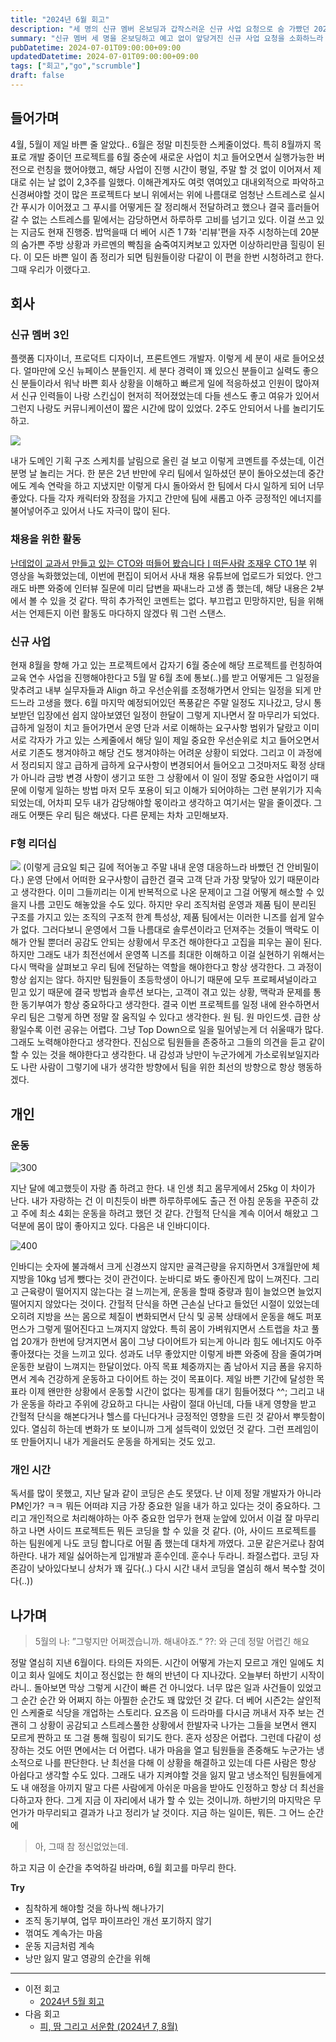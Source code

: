```yaml
---
title: "2024년 6월 회고"
description: "세 명의 신규 멤버 온보딩과 갑작스러운 신규 사업 요청으로 숨 가빴던 2024년 6월을 돌아보며 팀 감정 관리, 회복 액션, 개인 루틴 조정을 기록한 월간 회고."
summary: "신규 멤버 세 명을 온보딩하고 예고 없이 앞당겨진 신규 사업 요청을 소화하느라 주말과 밤낮이 사라진 6월의 프로젝트 대응, 리더로서 느꼈던 감정 변화, 팀원에게 전하고 싶은 감사와 미안함을 담아 정리한 장문의 월간 회고다. 마무리에는 팀이 다시 회복 탄력성을 찾기 위해 준비한 액션과..."
pubDatetime: 2024-07-01T09:00:00+09:00
updatedDatetime: 2024-07-01T09:00:00+09:00
tags: ["회고","go","scrumble"]
draft: false
---
```


## 들어가며

4월, 5월이 제일 바쁜 줄 알았다.. 6월은 정말 미친듯한 스케줄이었다. 특히 8월까지 목표로 개발 중이던 프로젝트를 6월 중순에 새로운 사업이 치고 들어오면서 실행가능한 버전으로 런칭을 했어야했고, 해당 사업이 진행 시간이 평일, 주말 할 것 없이 이어져서 제대로 쉬는 날 없이 2,3주를 일했다. 이해관계자도 여럿 엮여있고 대내외적으로 파악하고 신경써야할 것이 많은 프로젝트다 보니 위에서는 위에 나름대로 엄청난 스트레스로 실시간 푸시가 이어졌고 그 푸시를 어떻게든 잘 정리해서 전달하려고 했으나 결국 흘러들어갈 수 없는 스트레스를 밑에서는 감당하면서 하루하루 고비를 넘기고 있다. 이걸 쓰고 있는 지금도 현재 진행중.
밥먹을때 더 베어 시즌 1 7화 '리뷰'편을 자주 시청하는데 20분의 숨가쁜 주방 상황과 카르멘의 빡침을 숨죽여지켜보고 있자면 이상하리만큼 힐링이 된다. 이 모든 바쁜 일이 좀 정리가 되면 팀원들이랑 다같이 이 편을 한번 시청하려고 한다. 그때 우리가 이랬다고.

## 회사

### 신규 멤버 3인

플랫폼 디자이너, 프로덕트 디자이너, 프론트엔드 개발자. 이렇게 세 분이 새로 들어오셨다. 얼마만에 오신 뉴페이스 분들인지. 세 분다 경력이 꽤 있으신 분들이고 실력도 좋으신 분들이라서 워낙 바쁜 회사 상황을 이해하고 빠르게 일에 적응하셨고 인원이 많아져서 신규 인력들이 나랑 스킨십이 현저히 적어졌었는데 다들 센스도 좋고 여유가 있어서 그런지 나랑도 커뮤니케이션이 짧은 시간에 많이 있었다. 2주도 안되어서 나를 놀리기도 하고.

![](https://i.imgur.com/txgmc2J.png)

내가 도메인 기획 구조 스케치를 날림으로 올린 걸 보고 이렇게 코멘트를 주셨는데, 이건 분명 날 놀리는 거다.
한 분은 2년 반만에 우리 팀에서 일하셨던 분이 돌아오셨는데 중간에도 계속 연락을 하고 지냈지만 이렇게 다시 돌아와서 한 팀에서 다시 일하게 되어 너무 좋았다. 다들 각자 캐릭터와 장점을 가지고 간만에 팀에 새롭고 아주 긍정적인 에너지를 불어넣어주고 있어서 나도 자극이 많이 된다.

### 채용을 위한 활동

[난데없이 교과서 만들고 있는 CTO와 떠들어 봤습니다ㅣ떠든사람 조재우 CTO 1부](https://youtu.be/EXF3lIXHYas?si=KZ-ISW8BsZqU6aP8)
위 영상을 녹화했었는데, 이번에 편집이 되어서 사내 채용 유튜브에 업로드가 되었다. 안그래도 바쁜 와중에 인터뷰 질문에 미리 답변을 짜내느라 고생 좀 했는데, 해당 내용은 2부에서 볼 수 있을 것 같다. 딱히 추가적인 코멘트는 없다. 부끄럽고 민망하지만, 팀을 위해서는 언제든지 이런 활동도 마다하지 않겠다 뭐 그런 스탠스.

### 신규 사업

현재 8월을 향해 가고 있는 프로젝트에서 갑자기 6월 중순에 해당 프로젝트를 런칭하여 교육 연수 사업을 진행해야한다고 5월 말 6월 초에 통보(..)를 받고 어떻게든 그 일정을 맞추려고 내부 실무자들과 Align 하고 우선순위를 조정해가면서 안되는 일정을 되게 만드느라 고생을 했다.
6월 마지막 예정되어있던 폭풍같은 주말 일정도 지나갔고, 당시 통보받던 입장에선 쉽지 않아보였던 일정이 한달이 그렇게 지나면서 잘 마무리가 되었다.
급하게 일정이 치고 들어가면서 운영 단과 서로 이해하는 요구사항 범위가 달랐고 이미 서로 각자가 가고 있는 스케줄에서 해당 일이 제일 중요한 우선순위로 치고 들어오면서 서로 기존도 챙겨야하고 해당 건도 챙겨야하는 어려운 상황이 되었다. 그리고 이 과정에서 정리되지 않고 급하게 급하게 요구사항이 변경되어서 들어오고 그것마저도 확정 상태가 아니라 금방 변경 사항이 생기고 또한 그 상황에서 이 일이 정말 중요한 사업이기 때문에 이렇게 일하는 방법 마저 모두 포용이 되고 이해가 되어야하는 그런 분위기가 지속되었는데, 어차피 모두 내가 감당해야할 몫이라고 생각하고 여기서는 말을 줄이겠다. 그래도 어쨋든 우리 팀은 해냈다. 다른 문제는 차차 고민해보자.

### F형 리더십

![](https://i.imgur.com/aJbTMYe.png)
(이렇게 금요일 퇴근 길에 적어놓고 주말 내내 운영 대응하느라 바빴던 건 안비밀이다.)
운영 단에서 어떠한 요구사항이 급한건 결국 고객 단과 가장 맞닿아 있기 때문이라고 생각한다. 이미 그들끼리는 이게 반복적으로 나온 문제이고 그걸 어떻게 해소할 수 있을지 나름 고민도 해놓았을 수도 있다. 하지만 우리 조직처럼 운영과 제품 팀이 분리된 구조를 가지고 있는 조직의 구조적 한계 특성상, 제품 팀에서는 이러한 니즈를 쉽게 알수가 없다. 그러다보니 운영에서 그들 나름대로 솔루션이라고 던져주는 것들이 맥락도 이해가 안될 뿐더러 공감도 안되는 상황에서 무조건 해야한다고 고집을 피우는 꼴이 된다. 하지만 그래도 내가 최전선에서 운영쪽 니즈를 최대한 이해하고 이걸 실현하기 위해서는 다시 맥락을 살펴보고 우리 팀에 전달하는 역할을 해야한다고 항상 생각한다. 그 과정이 항상 쉽지는 않다. 하지만 팀원들이 초등학생이 아니기 때문에 모두 프로페셔널이라고 믿고 있기 때문에 결국 방법과 솔루션 보다는, 고객이 겪고 있는 상황, 맥락과 문제를 통한 동기부여가 항상 중요하다고 생각한다. 결국 이번 프로젝트를 일정 내에 완수하면서 우리 팀은 그렇게 하면 정말 잘 움직일 수 있다고 생각한다.
원 팀. 원 마인드셋.
급한 상황일수록 이런 공유는 어렵다. 그냥 Top Down으로 일을 밀어넣는게 더 쉬울때가 많다. 그래도 노력해야한다고 생각한다. 진심으로 팀원들을 존중하고 그들의 의견을 듣고 같이 할 수 있는 것을 해야한다고 생각한다. 내 감성과 낭만이 누군가에게 가소로워보일지라도 나란 사람이 그렇기에 내가 생각한 방향에서 팀을 위한 최선의 방향으로 항상 행동하겠다.

## 개인

### 운동

![300](https://i.imgur.com/hloGhP4.jpeg)

지난 달에 예고했듯이 자랑 좀 하려고 한다. 내 인생 최고 몸무게에서 25kg 이 차이가 난다. 내가 자랑하는 건 이 미친듯이 바쁜 하루하루에도 출근 전 아침 운동을 꾸준히 갔고 주에 최소 4회는 운동을 하려고 했던 것 같다. 간헐적 단식을 계속 이어서 해왔고 그 덕분에 몸이 많이 좋아지고 있다. 다음은 내 인바디이다.

![400](https://i.imgur.com/f9BOxdb.jpeg)

인바디는 숫자에 불과해서 크게 신경쓰지 않지만 골격근량을 유지하면서 3개월만에 체지방을 10kg 넘게 뺐다는 것이 관건이다. 눈바디로 봐도 좋아진게 많이 느껴진다. 그리고 근육량이 떨어지지 않는다는 걸 느끼는게, 운동을 할때 중량과 힘이 늘었으면 늘었지 떨어지지 않았다는 것이다. 간헐적 단식을 하면 근손실 난다고 들었던 시절이 있었는데 오히려 지방을 쓰는 몸으로 체질이 변화되면서 단식 및 공복 상태에서 운동을 해도 퍼포먼스가 그렇게 떨어진다고 느껴지지 않았다. 특히 몸이 가벼워지면서 스트랩을 차고 풀업 20개가 한번에 당겨지면서 몸이 그냥 다이어트가 되는게 아니라 힘도 에너지도 아주 좋아졌다는 것을 느끼고 있다.
성과도 너무 좋았지만 이렇게 바쁜 와중에 잠을 줄여가며 운동한 보람이 느껴지는 한달이었다. 아직 목표 체중까지는 좀 남아서 지금 폼을 유지하면서 계속 건강하게 운동하고 다이어트 하는 것이 목표이다. 제일 바쁜 기간에 달성한 목표라 이제 왠만한 상황에서 운동할 시간이 없다는 핑계를 대기 힘들어졌다 ^^;
그리고 내가 운동을 하라고 주위에 강요하고 다니는 사람이 절대 아닌데, 다들 내게 영향을 받고 간헐적 단식을 해본다거나 헬스를 다닌다거나 긍정적인 영향을 드린 것 같아서 뿌듯함이 있다. 열심히 하는데 변화가 또 보이니까 그게 설득력이 있었던 것 같다. 그런 프레임이 또 만들어지니 내가 게을러도 운동을 하게되는 것도 있고.

### 개인 시간

독서를 많이 못했고, 지난 달과 같이 코딩은 손도 못댔다. 난 이제 정말 개발자가 아니라 PM인가? ㅋㅋ
뭐든 어떠랴 지금 가장 중요한 일을 내가 하고 있다는 것이 중요하다. 그리고 개인적으로 처리해야하는 아주 중요한 업무가 현재 눈앞에 있어서 이걸 잘 마무리하고 나면 사이드 프로젝트든 뭐든 코딩을 할 수 있을 것 같다.
(아, 사이드 프로젝트를 하는 팀원에게 나도 코딩 합니다로 어필 좀 했는데 대차게 까였다. 고문 같은거로나 참여하란다. 내가 제일 싫어하는게 입개발과 훈수인데. 훈수나 두라니. 좌절스럽다. 코딩 자존감이 낮아있다보니 상처가 꽤 깊다(..) 다시 시간 내서 코딩을 열심히 해서 복수할 것이다(..))

## 나가며

 > 
 > 5월의 나: ”그렇지만 어쩌겠습니까. 해내야죠.“
 > ??: 와 근데 정말 어렵긴 해요

정말 열심히 지낸 6월이다. 타의든 자의든. 시간이 어떻게 가는지 모르고 개인 일에도 치이고 회사 일에도 치이고 정신없는 한 해의 반년이 다 지나갔다. 오늘부터 하반기 시작이라니.. 돌아보면 막상 그렇게 시간이 빠른 건 아니었다. 너무 많은 일과 사건들이 있었고 그 순간 순간 와 어쩌지 하는 아찔한 순간도 꽤 많았던 것 같다.
더 베어 시즌2는 살인적인 스케줄로 식당을 개업하는 스토리다. 요즈음 이 드라마를 다시금 꺼내서 자주 보는 건 괜히 그 상황이 공감되고 스트레스풀한 상황에서 한발자국 나가는 그들을 보면서 왠지 모르게 짠하고 또 그걸 통해 힐링이 되기도 한다.
혼자 성장은 어렵다. 그런데 다같이 성장하는 것도 어떤 면에서는 더 어렵다. 내가 마음을 열고 팀원들을 존중해도 누군가는 냉소적으로 나를 판단한다. 난 최선을 다해 이 상황을 해결하고 있는데 다른 사람은 항상 아쉽다고 생각할 수도 있다. 그래도 내가 지켜야할 것을 잃지 말고 냉소적인 팀원들에게도 내 애정을 아끼지 말고 다른 사람에게 아쉬운 마음을 받아도 인정하고 항상 더 최선을 다하고자 한다. 그게 지금 이 자리에서 내가 할 수 있는 것이니까.
하반기의 마지막은 무언가가 마무리되고 결과가 나고 정리가 날 것이다. 지금 하는 일이든, 뭐든. 그 어느 순간에

 > 
 > 아, 그때 참 정신없었는데.

하고 지금 이 순간을 추억하길 바라며, 6월 회고를 마무리 한다.

**Try**

* 침착하게 해야할 것을 하나씩 해나가기
* 조직 동기부여, 업무 파이프라인 개선 포기하지 않기
* 꺾여도 계속가는 마음
* 운동 지금처럼 계속
* 낭만 잃지 말고 영광의 순간을 위해

---

* 이전 회고
  * [2024년 5월 회고](/posts/2024-06-2024-may-retro)
* 다음 회고
  * [피, 땀 그리고 서운함 (2024년 7, 8월)](/posts/2024-09-blood-sweat-melancholy)
